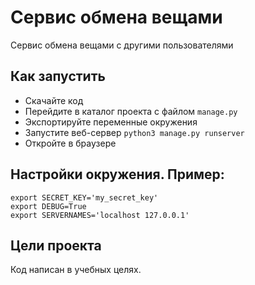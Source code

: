 # Сервис обмена вещами

Сервис обмена вещами с другими пользователями


## Как запустить

* Скачайте код
* Перейдите в каталог проекта с файлом `manage.py`
* Экспортируйте переменные окружения
* Запустите веб-сервер `python3 manage.py runserver`
* Откройте в браузере


## Настройки окружения. Пример:

```
export SECRET_KEY='my_secret_key'
export DEBUG=True
export SERVERNAMES='localhost 127.0.0.1'
```

## Цели проекта

Код написан в учебных целях.